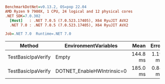 ``` ini

BenchmarkDotNet=v0.13.2, OS=pop 22.04
AMD Ryzen 9 7900X, 1 CPU, 24 logical and 12 physical cores
.NET SDK=7.0.302
  [Host]   : .NET 7.0.5 (7.0.523.17405), X64 RyuJIT AVX2
  .NET 7.0 : .NET 7.0.5 (7.0.523.17405), X64 RyuJIT AVX2

Job=.NET 7.0  Runtime=.NET 7.0  

```
|             Method |       EnvironmentVariables |     Mean |   Error |  StdDev | Allocated |
|------------------- |--------------------------- |---------:|--------:|--------:|----------:|
| TestBasicIpaVerify |                      Empty | 144.8 ms | 1.19 ms | 1.11 ms | 210.26 KB |
| TestBasicIpaVerify | DOTNET_EnableHWIntrinsic=0 | 185.0 ms | 0.84 ms | 0.79 ms | 210.46 KB |
